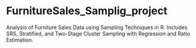 # FurnitureSales_Samplig_project
Analysis of Furniture Sales Data using Sampling Techniques in R. Includes SRS, Stratified, and Two-Stage Cluster Sampling with Regression and Ratio Estimation.
